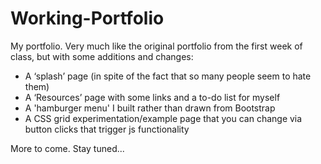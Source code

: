 # Working-Portfolio

My portfolio. Very much like the original portfolio from the first week of class, but with some additions and changes:

<ul>
  <li>A ‘splash’ page (in spite of the fact that so many people seem to hate them)</li>
  <li>A ‘Resources’ page with some links and a to-do list for myself</li>
  <li>A 'hamburger menu' I built rather than drawn from Bootstrap</li>
  <li>A CSS grid experimentation/example page that you can change via button clicks that trigger js functionality</li>
</ul>
  
  More to come. Stay tuned...
